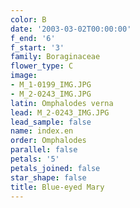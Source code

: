 ```yaml
---
color: B
date: '2003-03-02T00:00:00'
f_end: '6'
f_start: '3'
family: Boraginaceae
flower_type: C
image:
- M_1-0199_IMG.JPG
- M_2-0243_IMG.JPG
latin: Omphalodes verna
lead: M_2-0243_IMG.JPG
lead_sample: false
name: index.en
order: Omphalodes
parallel: false
petals: '5'
petals_joined: false
star_shape: false
title: Blue-eyed Mary
---
```

